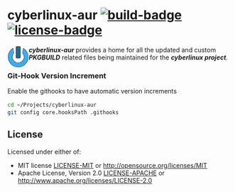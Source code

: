 cyberlinux-aur
[![build-badge](https://travis-ci.com/phR0ze/cyberlinux-aur.svg?branch=master)](https://travis-ci.com/phR0ze/cyberlinux-aur)
[![license-badge](https://img.shields.io/badge/License-MIT-blue.svg)](https://opensource.org/licenses/MIT)
====================================================================================================

<img align="left" width="48" height="48" src="https://raw.githubusercontent.com/phR0ze/cyberlinux/master/art/logo_256x256.png">
<b><i>cyberlinux-aur</i></b> provides a home for all the updated and custom <b><i>PKGBUILD</i></b> related files
being maintained for the <b><i>cyberlinux project</i></b>.

### Git-Hook Version Increment <a name="git-hook-version-increment"/></a>
Enable the githooks to have automatic version increments

```bash
cd ~/Projects/cyberlinux-aur
git config core.hooksPath .githooks
```

## License <a name="license"/></a>
Licensed under either of:
 * MIT license [LICENSE-MIT](LICENSE-MIT) or http://opensource.org/licenses/MIT
 * Apache License, Version 2.0 [LICENSE-APACHE](LICENSE-APACHE) or http://www.apache.org/licenses/LICENSE-2.0
